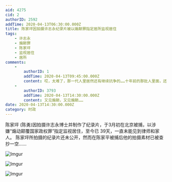 ```yaml
---
aid: 4275
cid: 2
authorID: 2592
addTime: 2020-04-13T06:30:00.000Z
title: 陈家坪因拍摄许志永纪录片被以煽颠罪指定居所监视居住
tags:
    - 许志永
    - 煽颠罪
    - 陈家坪
    - 监视居住
    - 居所
comments:
    -
        authorID: 1
        addTime: 2020-04-13T09:45:00.000Z
        content: 哎，太难了，那一代人里居然还有继续抗争的……十年前的那批人里面，还能活动的太少了
    -
        authorID: 3793
        addTime: 2020-04-13T14:30:00.000Z
        content: 又见煽颠，又见煽颠……
date: 2020-04-13T14:30:00.000Z
category: 时政
---
```


陈家坪 (陈勇)因拍摄许志永博士并制作了纪录片，于3月初在北京被捕，以涉嫌“煽动颠覆国家政权罪”指定监视居住，至今已 39天，一直未能见到律师和家人。 陈家坪所拍摄的纪录片还未公开，然而在陈家平被捕后他的拍摄素材已被查抄一空……

![Imgur](https://i.imgur.com/Yq45LC2.jpg)

![Imgur](https://i.imgur.com/xPPNoZX.jpg)

![Imgur](https://i.imgur.com/JHipT9y.jpg)
